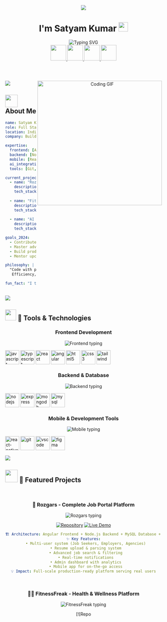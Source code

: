 <div align="center">
  <img src="https://capsule-render.vercel.app/api?text=Hey%20Everyone!%20👋&animation=fadeIn&type=waving&color=gradient&height=100"/>
</div>

<div align="center">
  
# I'm Satyam Kumar <img src="https://media.giphy.com/media/hvRJCLFzcasrR4ia7z/giphy.gif" width="30px"/>

<img src="https://readme-typing-svg.herokuapp.com?font=Fira+Code&size=28&duration=2500&pause=800&color=00D9FF&center=true&vCenter=true&width=700&lines=Full+Stack+Developer+%F0%9F%9A%80;Angular+%7C+MERN+%7C+React+Native;Building+Scalable+Web+Applications;AI+%26+Modern+Tech+Enthusiast;Turning+Complex+Ideas+into+Reality" alt="Typing SVG" />

<br/>

<!-- Social Links with Icons -->
<a href="mailto:satyamkmr37@gmail.com">
  <img height="50" src="https://user-images.githubusercontent.com/46517096/166973395-19676cd8-f8ec-4abf-83ff-da8243505b82.png"/>
</a>
<a href="https://www.linkedin.com/in/satyamk001/">
  <img height="50" src="https://user-images.githubusercontent.com/46517096/166973962-59c7c549-7c7a-4c83-a91e-b484e91c13ac.png"/>
</a>
<a href="https://satyamk001.netlify.app/">
  <img height="50" src="https://user-images.githubusercontent.com/46517096/166974367-9798f39f-1f46-499c-b14e-81f0a3f83a06.png"/>
</a>
<a href="https://github.com/satyamk001">
  <img height="50" src="https://user-images.githubusercontent.com/46517096/166973919-9c986f06-2f10-4b6e-b6e1-3a1befd4c6a7.png"/>
</a>

<br/><br/>

<!-- Animated GIF -->
<img align="right" alt="Coding GIF" width="400" src="https://media.giphy.com/media/qgQUggAC3Pfv687qPC/giphy.gif">

</div>

<img src="https://user-images.githubusercontent.com/73097560/115834477-dbab4500-a447-11eb-908a-139a6edaec5c.gif">

## <img src="https://media.giphy.com/media/WUlplcMpOCEmTGBtBW/giphy.gif" width="40"> **About Me**

```yaml
name: Satyam Kumar
role: Full Stack Developer
location: India 🇮🇳
company: Building the future, one line at a time

expertise:
  frontend: [Angular, React, TypeScript, HTML5, CSS3, Tailwind CSS]
  backend: [Node.js, Express.js, MongoDB, MySQL]
  mobile: [React Native]
  ai_integration: [OpenAI API, AI-Powered Applications]
  tools: [Git, VS Code, Figma, Postman]

current_projects:
  - name: "Rozgars Job Portal"
    description: "Complete job marketplace platform"
    tech_stack: [Angular, Node.js, MySQL, React Native]
  
  - name: "FitnessFreak Platform"
    description: "Health and wellness tracking system"
    tech_stack: [MERN Stack]
  
  - name: "AI Blog Generator"
    description: "AI-powered content creation tool"
    tech_stack: [React, Node.js, OpenAI API]

goals_2024:
  - Contribute to open source projects
  - Master advanced AI/ML integrations
  - Build production-ready SaaS applications
  - Mentor upcoming developers

philosophy: |
  "Code with purpose, build with impact.
   Efficiency, clarity, and real-world solutions guide my development."

fun_fact: "I turn coffee into code and ideas into reality! ☕ → 💻"
```

<br clear="right"/>

<img src="https://user-images.githubusercontent.com/73097560/115834477-dbab4500-a447-11eb-908a-139a6edaec5c.gif">

## <img src="https://media.giphy.com/media/iY8CRBdQXODJSCERIr/giphy.gif" width="35"> **🚀 Tools & Technologies**

<div align="center">

### **Frontend Development**
<img src="https://readme-typing-svg.herokuapp.com?font=Fira+Code&size=14&duration=3000&pause=1000&color=61DAFB&center=true&vCenter=true&width=500&lines=Building+beautiful+user+interfaces;Responsive+%26+Interactive+designs;Modern+JavaScript+frameworks" alt="Frontend typing" />

<p align="left">
<img src="https://cdn.jsdelivr.net/gh/devicons/devicon/icons/javascript/javascript-original.svg" alt="javascript" width="45" height="45"/>
<img src="https://cdn.jsdelivr.net/gh/devicons/devicon/icons/typescript/typescript-original.svg" alt="typescript" width="45" height="45"/>
<img src="https://cdn.jsdelivr.net/gh/devicons/devicon/icons/react/react-original.svg" alt="react" width="45" height="45"/>
<img src="https://cdn.jsdelivr.net/gh/devicons/devicon/icons/angularjs/angularjs-original.svg" alt="angular" width="45" height="45"/>
<img src="https://cdn.jsdelivr.net/gh/devicons/devicon/icons/html5/html5-original.svg" alt="html5" width="45" height="45"/>
<img src="https://cdn.jsdelivr.net/gh/devicons/devicon/icons/css3/css3-original.svg" alt="css3" width="45" height="45"/>
<img src="https://cdn.jsdelivr.net/gh/devicons/devicon/icons/tailwindcss/tailwindcss-plain.svg" alt="tailwind" width="45" height="45"/>
</p>

### **Backend & Database**
<img src="https://readme-typing-svg.herokuapp.com?font=Fira+Code&size=14&duration=3000&pause=1000&color=68CC00&center=true&vCenter=true&width=500&lines=Scalable+server+architectures;RESTful+API+development;Database+design+%26+optimization" alt="Backend typing" />

<p align="left">
<img src="https://cdn.jsdelivr.net/gh/devicons/devicon/icons/nodejs/nodejs-original.svg" alt="nodejs" width="45" height="45"/>
<img src="https://cdn.jsdelivr.net/gh/devicons/devicon/icons/express/express-original.svg" alt="express" width="45" height="45"/>
<img src="https://cdn.jsdelivr.net/gh/devicons/devicon/icons/mongodb/mongodb-original.svg" alt="mongodb" width="45" height="45"/>
<img src="https://cdn.jsdelivr.net/gh/devicons/devicon/icons/mysql/mysql-original.svg" alt="mysql" width="45" height="45"/>
</p>

### **Mobile & Development Tools**
<img src="https://readme-typing-svg.herokuapp.com?font=Fira+Code&size=14&duration=3000&pause=1000&color=FF6B6B&center=true&vCenter=true&width=500&lines=Cross-platform+mobile+apps;Version+control+%26+collaboration;Design+to+development+workflow" alt="Mobile typing" />

<p align="left">
<img src="https://cdn.jsdelivr.net/gh/devicons/devicon/icons/react/react-original.svg" alt="react-native" width="45" height="45"/>
<img src="https://cdn.jsdelivr.net/gh/devicons/devicon/icons/git/git-original.svg" alt="git" width="45" height="45"/>
<img src="https://cdn.jsdelivr.net/gh/devicons/devicon/icons/vscode/vscode-original.svg" alt="vscode" width="45" height="45"/>
<img src="https://cdn.jsdelivr.net/gh/devicons/devicon/icons/figma/figma-original.svg" alt="figma" width="45" height="45"/>
</p>

</div>

<img src="https://user-images.githubusercontent.com/73097560/115834477-dbab4500-a447-11eb-908a-139a6edaec5c.gif">

## <img src="https://media.giphy.com/media/LnQjpWaON8nhr21vNW/giphy.gif" width="40"> **🎯 Featured Projects**

<br/>

<div align="center">

### 🎯 **Rozgars - Complete Job Portal Platform**
<img src="https://readme-typing-svg.herokuapp.com?font=Fira+Code&size=16&duration=4000&pause=1000&color=00D9FF&center=true&vCenter=true&width=600&lines=Connecting+talent+with+opportunities;Full-scale+job+portal+solution;Multi-platform+architecture" alt="Rozgars typing" />

[![Repository](https://img.shields.io/badge/View_Repository-181717?style=for-the-badge&logo=github&logoColor=white)](https://github.com/satyamk001/rozgars)
[![Live Demo](https://img.shields.io/badge/Live_Demo-00C7B7?style=for-the-badge&logo=netlify&logoColor=white)](#)

```yaml
🏗️ Architecture: Angular Frontend + Node.js Backend + MySQL Database + React Native Mobile
✨ Key Features:
  • Multi-user system (Job Seekers, Employers, Agencies)
  • Resume upload & parsing system
  • Advanced job search & filtering
  • Real-time notifications
  • Admin dashboard with analytics
  • Mobile app for on-the-go access
💡 Impact: Full-scale production-ready platform serving real users
```

</div>

<br/>

<div align="center">

### 🏋️‍♂️ **FitnessFreak - Health & Wellness Platform**
<img src="https://readme-typing-svg.herokuapp.com?font=Fira+Code&size=16&duration=4000&pause=1000&color=4CAF50&center=true&vCenter=true&width=600&lines=Your+fitness+journey+starts+here;Track%2C+monitor%2C+achieve+goals;MERN+stack+powered+platform" alt="FitnessFreak typing" />

[![Repo

